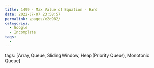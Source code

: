 ```yaml
---
title: 1499 - Max Value of Equation - Hard
date: 2022-07-07 23:58:57
permalink: /pages/e2d982/
categories:
  - Google
  - Incomplete
tags:
  - 
---
```

tags: [Array, Queue, Sliding Window, Heap (Priority Queue), Monotonic Queue]